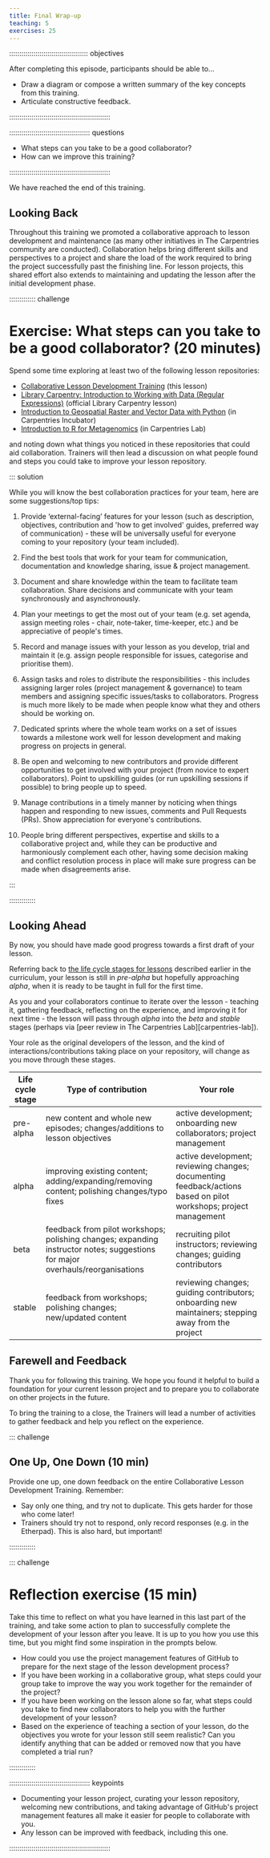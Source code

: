 ```yaml
---
title: Final Wrap-up
teaching: 5
exercises: 25
---
```


::::::::::::::::::::::::::::::::::::::: objectives

After completing this episode, participants should be able to...

- Draw a diagram or compose a written summary of the key concepts from this training.
- Articulate constructive feedback.

::::::::::::::::::::::::::::::::::::::::::::::::::

:::::::::::::::::::::::::::::::::::::::: questions

- What steps can you take to be a good collaborator?
- How can we improve this training?

::::::::::::::::::::::::::::::::::::::::::::::::::

We have reached the end of this training.

## Looking Back

Throughout this training we promoted a collaborative approach to lesson development and maintenance (as many other initiatives in The Carpentries community are conducted). Collaboration helps bring different skills and perspectives to a project and share the load of the work required to bring the project successfully past the finishing line. For lesson projects, this shared effort also extends to maintaining and updating the lesson after the initial development phase.

::::::::::::: challenge

# Exercise: What steps can you take to be a good collaborator? (20 minutes)

Spend some time exploring at least two of the following lesson repositories:

- [Collaborative Lesson Development Training](https://github.com/carpentries/lesson-development-training) (this lesson)
- [Library Carpentry: Introduction to Working with Data (Regular Expressions)](https://github.com/librarycarpentry/lc-data-intro/) (official Library Carpentry lesson)
- [Introduction to Geospatial Raster and Vector Data with Python](https://github.com/carpentries-incubator/geospatial-python) (in Carpentries Incubator)
- [Introduction to R for Metagenomics](https://github.com/carpentries-lab/metagenomics-R) (in Carpentries Lab)

and noting down what things you noticed in these repositories that could aid collaboration. Trainers will then lead a discussion on what people found and steps you could take to improve your lesson repository. 

::: solution 

While you will know the best collaboration practices for your team, here are some suggestions/top tips:

  1. Provide ‘external-facing’ features for your lesson (such as description, objectives, contribution and 'how to get involved' 
  guides, preferred way of communication) - these will be universally useful for everyone coming to your repository (your team included).
  
  2. Find the best tools that work for your team for communication, documentation and knowledge sharing, issue & project management.
  
  3. Document and share knowledge within the team to facilitate team collaboration. Share decisions and communicate with your team synchronously and asynchronously.
  
  4. Plan your meetings to get the most out of your team (e.g. set agenda, assign meeting roles - chair, note-taker, time-keeper, etc.) 
  and be appreciative of people's times.
  
  5. Record and manage issues with your lesson as you develop, trial and maintain it (e.g. assign people responsible for 
  issues, categorise and prioritise them).
  
  6. Assign tasks and roles to distribute the responsibilities - this includes assigning larger roles (project management 
  & governance) to team members and assigning specific issues/tasks to collaborators. Progress is much more likely to be made 
  when people know what they and others should be working on.
  
  7. Dedicated sprints where the whole team works on a set of issues towards a milestone work well for lesson development and making progress on projects in general.
  
  8. Be open and welcoming to new contributors and provide different opportunities to get involved with your project 
  (from novice to expert collaborators). Point to upskilling guides (or run upskilling sessions if possible) to bring people 
  up to speed.
  
  9. Manage contributions in a timely manner by noticing when things happen and responding to new issues, comments and 
  Pull Requests (PRs). Show appreciation for everyone's contributions. 
  
  10. People bring different perspectives, expertise and skills to a collaborative project and, while they can be productive 
  and harmoniously complement each other, having some decision making and conflict resolution process in place will make sure 
  progress can be made when disagreements arise.

:::

:::::::::::::


## Looking Ahead

By now, you should have made good progress towards a first draft of your lesson.

Referring back to [the life cycle stages for lessons](operations.md)
described earlier in the curriculum,
your lesson is still in _pre-alpha_ but hopefully approaching _alpha_,
when it is ready to be taught in full for the first time.

As you and your collaborators continue to iterate over the lesson -
teaching it, gathering feedback, reflecting on the experience,
and improving it for next time -
the lesson will pass through _alpha_ into the _beta_ and _stable_ stages
(perhaps via [peer review in The Carpentries Lab][carpentries-lab]).

Your role as the original developers of the lesson,
and the kind of interactions/contributions taking place on your repository,
will change as you move through these stages.

| Life cycle stage | Type of contribution | Your role |
|------------------|----------------------|-----------|
| pre-alpha        | new content and whole new episodes; changes/additions to lesson objectives | active development; onboarding new collaborators; project management |
| alpha            | improving existing content; adding/expanding/removing content; polishing changes/typo fixes | active development; reviewing changes; documenting feedback/actions based on pilot workshops; project management |
| beta             | feedback from pilot workshops; polishing changes; expanding instructor notes; suggestions for major overhauls/reorganisations | recruiting pilot instructors; reviewing changes; guiding contributors |
| stable           | feedback from workshops; polishing changes; new/updated content | reviewing changes; guiding contributors; onboarding new maintainers; stepping away from the project |

## Farewell and Feedback

Thank you for following this training.
We hope you found it helpful to build a foundation for your current lesson project
and to prepare you to collaborate on other projects in the future.

To bring the training to a close,
the Trainers will lead a number of activities to gather feedback
and help you reflect on the experience.

::: challenge

## One Up, One Down (10 min)

Provide one up, one down feedback on the entire Collaborative Lesson Development Training.
Remember:

- Say only one thing, and try not to duplicate.
  This gets harder for those who come later!
- Trainers should try not to respond, only record responses (e.g. in the Etherpad).
  This is also hard, but important!

:::::::::::::


::: challenge

# Reflection exercise (15 min)

Take this time to reflect on what you have learned in this last part of the training,
and take some action to plan to successfully complete the development of your lesson
after you leave.
It is up to you how you use this time, but you might find some inspiration in the prompts below.

- How could you use the project management features of GitHub to
  prepare for the next stage of the lesson development process?
- If you have been working in a collaborative group,
  what steps could your group take to improve the way you work together
  for the remainder of the project?
- If you have been working on the lesson alone so far,
  what steps could you take to find new collaborators to help you
  with the further development of your lesson?
- Based on the experience of teaching a section of your lesson,
  do the objectives you wrote for your lesson still seem realistic?
  Can you identify anything that can be added or removed
  now that you have completed a trial run?

:::::::::::::


:::::::::::::::::::::::::::::::::::::::: keypoints

- Documenting your lesson project, curating your lesson repository, welcoming new contributions, and taking advantage of GitHub's project management features all make it easier for people to collaborate with you.
- Any lesson can be improved with feedback, including this one.

::::::::::::::::::::::::::::::::::::::::::::::::::
